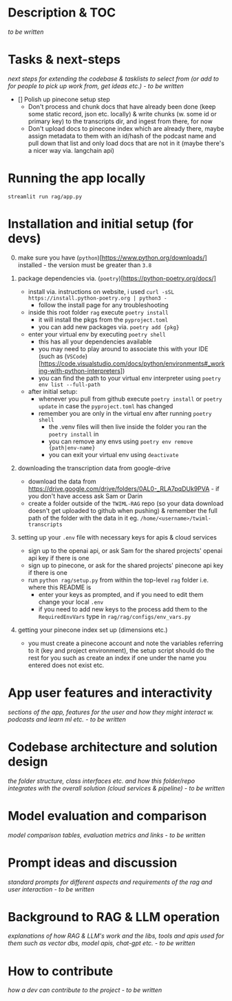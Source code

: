 # Description & TOC
*to be written*

# Tasks & next-steps
*next steps for extending the codebase & tasklists to select from (or add to for people to pick up work from, get ideas etc.) - to be written*

- [] Polish up pinecone setup step
    - Don't process and chunk docs that have already been done (keep some static record, json etc. locally) & write chunks (w. some id or primary key) to the transcripts dir, and ingest from there, for now
    - Don't upload docs to pinecone index which are already there, maybe assign metadata to them with an id/hash of the podcast name and pull down that list and only load docs that are not in it (maybe there's a nicer way via. langchain api)

# Running the app locally
`streamlit run rag/app.py`

# Installation and initial setup (for devs)
0. make sure you have (`python`)[https://www.python.org/downloads/] installed - the version must be greater than `3.8`

1. package dependencies via. (`poetry`)[https://python-poetry.org/docs/]
    - install via. instructions on website, i used `curl -sSL https://install.python-poetry.org | python3 -`
        - follow the install page for any troubleshooting
    - inside this root folder `rag` execute `poetry install`
        - it will install the pkgs from the `pyproject.toml`
        - you can add new packages via. `poetry add {pkg}`
    - enter your virtual env by executing `poetry shell`
        - this has all your dependencies available
        - you may need to play around to associate this with your IDE (such as (`VSCode`)[https://code.visualstudio.com/docs/python/environments#_working-with-python-interpreters])
        - you can find the path to your virtual env interpreter using `poetry env list --full-path`
    - after initial setup:
        - whenever you pull from github execute `poetry install` or `poetry update` in case the `pyproject.toml` has changed
        - remember you are only in the virtual env after running `poetry shell`
            - the .venv files will then live inside the folder you ran the `poetry install` in
            - you can remove any envs using `poetry env remove {path|env-name}`
            - you can exit your virtual env using `deactivate`

2. downloading the transcription data from google-drive
    - download the data from https://drive.google.com/drive/folders/0AL0-_RLA7pqDUk9PVA - if you don't have access ask Sam or Darin
    - create a folder outside of the `TWIML-RAG` repo (so your data download doesn't get uploaded to github when pushing) & remember the full path of the folder with the data in it eg. `/home/<username>/twiml-transcripts`

3. setting up your `.env` file with necessary keys for apis & cloud services
    - sign up to the openai api, or ask Sam for the shared projects' openai api key if there is one
    - sign up to pinecone, or ask for the shared projects' pinecone api key if there is one
    - run `python rag/setup.py` from within the top-level `rag` folder i.e. where this README is
        - enter your keys as prompted, and if you need to edit them change your local `.env`
        - if you need to add new keys to the process add them to the `RequiredEnvVars` type in `rag/rag/configs/env_vars.py` 

4. getting your pinecone index set up (dimensions etc.)
    - you must create a pinecone account and note the variables referring to it (key and project environment), the setup script should do the rest for you such as create an index if one under the name you entered does not exist etc.

# App user features and interactivity
*sections of the app, features for the user and how they might interact w. podcasts and learn ml etc. - to be written*

# Codebase architecture and solution design
*the folder structure, class interfaces etc. and how this folder/repo integrates with the overall solution (cloud services & pipeline) - to be written*

# Model evaluation and comparison
*model comparison tables, evaluation metrics and links - to be written*

# Prompt ideas and discussion
*standard prompts for different aspects and requirements of the rag and user interaction - to be written*

# Background to RAG & LLM operation
*explanations of how RAG & LLM's work and the libs, tools and apis used for them such as vector dbs, model apis, chat-gpt etc. - to be written*

# How to contribute
*how a dev can contribute to the project - to be written*